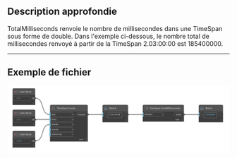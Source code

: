 ## Description approfondie
TotalMilliseconds renvoie le nombre de millisecondes dans une TimeSpan sous forme de double. Dans l'exemple ci-dessous, le nombre total de millisecondes renvoyé à partir de la TimeSpan 2.03:00:00 est 185400000.
___
## Exemple de fichier

![TotalMilliseconds](./DSCore.TimeSpan.TotalMilliseconds_img.jpg)

